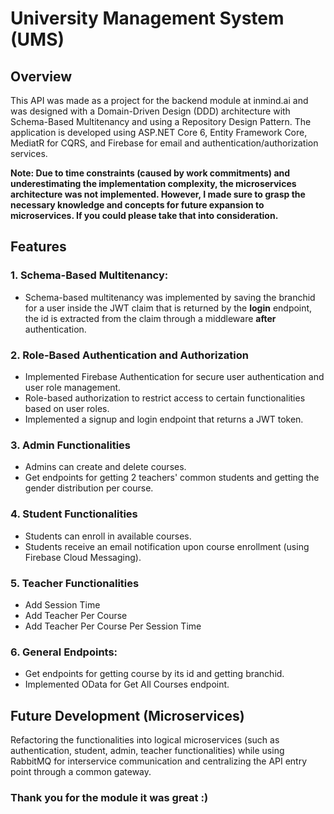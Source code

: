 # University Management System (UMS)

## Overview

This API was made as a project for the backend module at inmind.ai and was designed with a Domain-Driven Design (DDD) architecture with Schema-Based Multitenancy and using a Repository Design Pattern. The application is developed using ASP.NET Core 6, Entity Framework Core, MediatR for CQRS, and Firebase for email and authentication/authorization services.

**Note: Due to time constraints (caused by work commitments) and underestimating the implementation complexity, the microservices architecture was not implemented. However, I made sure to grasp the necessary knowledge and concepts for future expansion to microservices. If you could please take that into consideration.**

## Features

### 1. Schema-Based Multitenancy:
- Schema-based multitenancy was implemented by saving the branchid for a user inside the JWT claim that is returned by the **login** endpoint, the id is extracted from the claim through a middleware **after** authentication.

### 2. Role-Based Authentication and Authorization
- Implemented Firebase Authentication for secure user authentication and user role management.
- Role-based authorization to restrict access to certain functionalities based on user roles.
- Implemented a signup and login endpoint that returns a JWT token.

### 3. Admin Functionalities
- Admins can create and delete courses.
- Get endpoints for getting 2 teachers' common students and getting the gender distribution per course.

### 4. Student Functionalities
- Students can enroll in available courses.
- Students receive an email notification upon course enrollment (using Firebase Cloud Messaging).

### 5. Teacher Functionalities
- Add Session Time
- Add Teacher Per Course
- Add Teacher Per Course Per Session Time

### 6. General Endpoints:
- Get endpoints for getting course by its id and getting branchid.
- Implemented OData for Get All Courses endpoint.

## Future Development (Microservices)

Refactoring the functionalities into logical microservices (such as authentication, student, admin, teacher functionalities) while using RabbitMQ for interservice communication and centralizing the API entry point through a common gateway.

### Thank you for the module it was great :)

